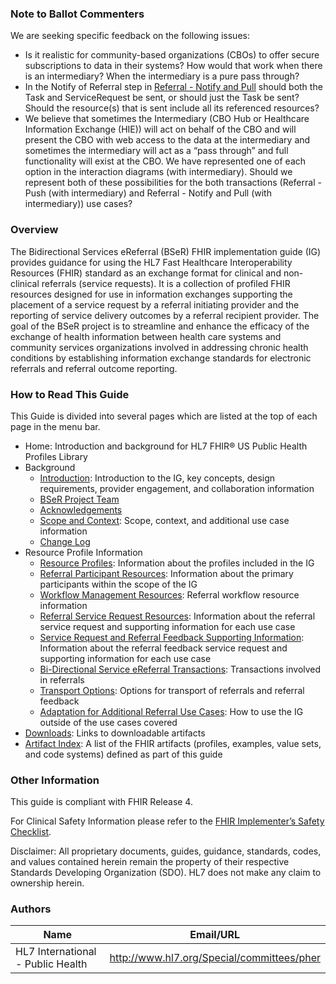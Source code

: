 ### **Note to Ballot Commenters**

We are seeking specific feedback on the following issues:
 * Is it realistic for community-based organizations (CBOs) to offer secure subscriptions to data in their systems? How would that work when there is an intermediary? When the intermediary is a pure pass through?
 * In the Notify of Referral step in [Referral - Notify and Pull](bi-directional_service_ereferral_transactions.html#referral-notify-and-pull) should both the Task and ServiceRequest be sent, or should just the Task be sent? Should the resource(s) that is sent include all its referenced resources?
 * We believe that sometimes the Intermediary (CBO Hub or Healthcare Information Exchange (HIE)) will act on behalf of the CBO and will present the CBO with web access to the data at the intermediary and sometimes the intermediary will act as a “pass through” and full functionality will exist at the CBO. We have represented one of each option in the interaction diagrams (with intermediary). Should we represent both of these possibilities for the both transactions (Referral - Push (with intermediary) and Referral - Notify and Pull (with intermediary)) use cases?

### Overview

The Bidirectional Services eReferral (BSeR) FHIR implementation guide (IG) provides guidance for using the HL7 Fast Healthcare Interoperability Resources (FHIR) standard as an exchange format for clinical and non-clinical referrals (service requests). It is a collection of profiled FHIR resources designed for use in information exchanges supporting the placement of a service request by a referral initiating provider and the reporting of service delivery outcomes by a referral recipient provider. The goal of the BSeR project is to streamline and enhance the efficacy of the exchange of health information between health care systems and community services organizations involved in addressing chronic health conditions by establishing information exchange standards for electronic referrals and referral outcome reporting.

### How to Read This Guide

This Guide is divided into several pages which are listed at the top of each page in the menu bar.

* Home: Introduction and background for HL7 FHIR® US Public Health Profiles Library
* Background
  * [Introduction](Introduction.html): Introduction to the IG, key concepts, design requirements, provider engagement, and collaboration information
  * [BSeR Project Team](bser_project_team.html)
  * [Acknowledgements](Acknowledgements.html)
  * [Scope and Context](scope_and_context.html): Scope, context, and additional use case information
  * [Change Log](change_log.html)
* Resource Profile Information
  * [Resource Profiles](resource_profiles.html): Information about the profiles included in the IG
  * [Referral Participant Resources](referral_participant_resources.html): Information about the primary participants within the scope of the IG
  * [Workflow Management Resources](workflow_management_resources.html): Referral workflow resource information
  * [Referral Service Request Resources](referral_service_request_resources.html): Information about the referral service request and supporting information for each use case
  * [Service Request and Referral Feedback Supporting Information](service_request_and_referral_feedback_supporting_information.html): Information about the referral feedback service request and supporting information for each use case
  * [Bi-Directional Service eReferral Transactions](bi-directional_service_ereferral_transactions.html): Transactions involved in referrals
  * [Transport Options](transport_options.html): Options for transport of referrals and referral feedback
  * [Adaptation for Additional Referral Use Cases](adaptation_for_additional_referral_use_cases.html): How to use the IG outside of the use cases covered
* [Downloads](Downloads.html): Links to downloadable artifacts
* [Artifact Index](artifacts.html): A list of the FHIR artifacts (profiles, examples, value sets, and code systems) defined as part of this guide

### Other Information

This guide is compliant with FHIR Release 4.

For Clinical Safety Information please refer to the [FHIR Implementer’s Safety Checklist](http://hl7.org/fhir/safety.html).

Disclaimer: All proprietary documents, guides, guidance, standards, codes, and values contained herein remain the property of their respective Standards Developing Organization (SDO). HL7 does not make any claim to ownership herein.

### Authors

<table>
<thead>
<tr>
<th>Name</th>
<th>Email/URL</th>
</tr>
</thead>
<tbody>
<tr>
<td>HL7 International - Public Health</td>
<td><a href="http://www.hl7.org/Special/committees/pher" target="_new">http://www.hl7.org/Special/committees/pher</a></td>
</tr>
</tbody>
</table>
